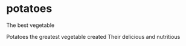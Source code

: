 # potatoes
The best vegetable

Potatoes the greatest vegetable created
Their delicious and nutritious



